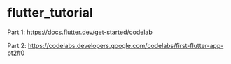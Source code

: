 # flutter_tutorial
Part 1: https://docs.flutter.dev/get-started/codelab

Part 2: https://codelabs.developers.google.com/codelabs/first-flutter-app-pt2#0